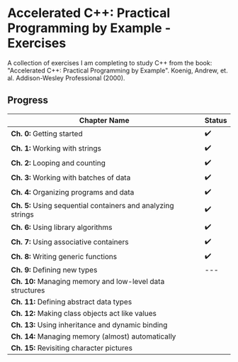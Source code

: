 # Accelerated C++: Practical Programming by Example - Exercises
A collection of exercises I am completing to study C++ from the book: "Accelerated C++: Practical Programming by Example". Koenig, Andrew, et. al. Addison-Wesley Professional (2000).

## Progress
| Chapter Name | Status |
| --- | --- |
| **Ch. 0:** Getting started | :heavy_check_mark: |
| **Ch. 1:** Working with strings | :heavy_check_mark: |
| **Ch. 2:** Looping and counting | :heavy_check_mark: |
| **Ch. 3:** Working with batches of data | :heavy_check_mark: |
| **Ch. 4:** Organizing programs and data | :heavy_check_mark: |
| **Ch. 5:** Using sequential containers and analyzing strings | :heavy_check_mark: |
| **Ch. 6:** Using library algorithms | :heavy_check_mark: |
| **Ch. 7:** Using associative containers | :heavy_check_mark: |
| **Ch. 8:** Writing generic functions | :heavy_check_mark: |
| **Ch. 9:** Defining new types | --- |
| **Ch. 10:** Managing memory and low-level data structures |  |
| **Ch. 11:** Defining abstract data types |  |
| **Ch. 12:** Making class objects act like values |  |
| **Ch. 13:** Using inheritance and dynamic binding |  |
| **Ch. 14:** Managing memory (almost) automatically |  |
| **Ch. 15:** Revisiting character pictures |  |
